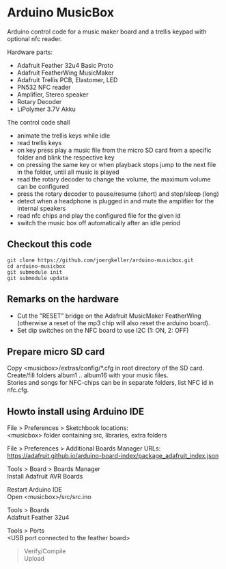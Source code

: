 # Arduino MusicBox

Arduino control code for a music maker board and a trellis keypad with optional nfc reader.

Hardware parts:
* Adafruit Feather 32u4 Basic Proto
* Adafruit FeatherWing MusicMaker
* Adafruit Trellis PCB, Elastomer, LED
* PN532 NFC reader
* Amplifier, Stereo speaker 
* Rotary Decoder
* LiPolymer 3.7V Akku

The control code shall
* animate the trellis keys while idle
* read trellis keys
* on key press play a music file from the micro SD card from a specific folder and blink the respective key
* on pressing the same key or when playback stops jump to the next file in the folder, until all music is played
* read the rotary decoder to change the volume, the maximum volume can be configured
* press the rotary decoder to pause/resume (short) and stop/sleep (long)
* detect when a headphone is plugged in and mute the amplifier for the internal speakers
* read nfc chips and play the configured file for the given id
* switch the music box  off automatically after an idle period

## Checkout this code
```
git clone https://github.com/joergkeller/arduino-musicbox.git
cd arduino-musicbox
git submodule init
git submodule update
```

## Remarks on the hardware
* Cut the "RESET" bridge on the Adafruit MusicMaker FeatherWing (otherwise a reset of the mp3 chip will also reset the arduino board).
* Set dip switches on the NFC board to use I2C (1: ON, 2: OFF)

## Prepare micro SD card
Copy \<musicbox\>/extras/config/*.cfg in root directory of the SD card.\
Create/fill folders album1 .. album16 with your music files.\
Stories and songs for NFC-chips can be in separate folders, list NFC id in nfc.cfg.


## Howto install using Arduino IDE

File > Preferences > Sketchbook locations:\
\<musicbox\> folder containing src, libraries, extra folders

File > Preferences > Additional Boards Manager URLs:\
https://adafruit.github.io/arduino-board-index/package_adafruit_index.json

Tools > Board > Boards Manager\
 Install Adafruit AVR Boards

Restart Arduino IDE\
Open \<musicbox\>/src/src.ino

Tools > Boards\
 Adafruit Feather 32u4

Tools > Ports\
\<USB port connected to the feather board\>

> Verify/Compile\
> Upload
